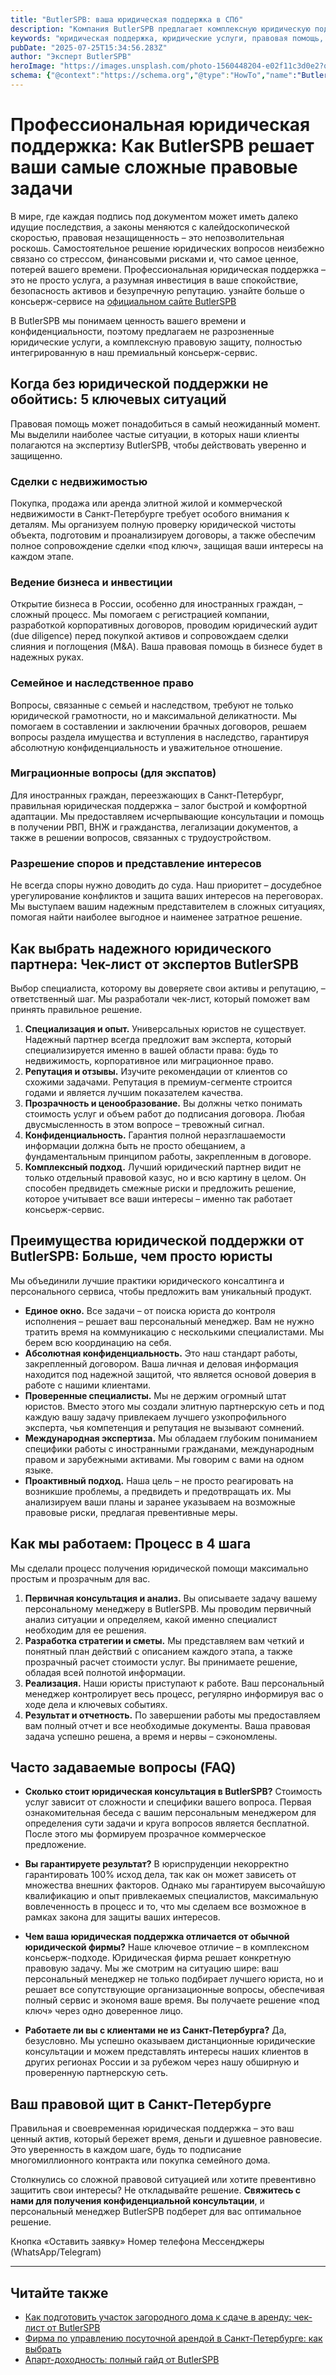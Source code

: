 ```yaml
---
title: "ButlerSPB: ваша юридическая поддержка в СПб"
description: "Компания ButlerSPB предлагает комплексную юридическую поддержку для вашего бизнеса. Решаем правовые вопросы, минимизируем риски и защищаем ваши интересы."
keywords: "юридическая поддержка, юридические услуги, правовая помощь, юрист спб, ButlerSPB, сопровождение бизнеса"
pubDate: "2025-07-25T15:34:56.283Z"
author: "Эксперт ButlerSPB"
heroImage: "https://images.unsplash.com/photo-1560448204-e02f11c3d0e2?q=80&w=2070&auto=format&fit=crop"
schema: {"@context":"https://schema.org","@type":"HowTo","name":"ButlerSPB: ваша юридическая поддержка в СПб","description":"Компания ButlerSPB предлагает комплексную юридическую поддержку для вашего бизнеса. Решаем правовые вопросы, минимизируем риски и защищаем ваши интересы.","image":{"@type":"ImageObject","url":"https://images.unsplash.com/photo-1560448204-e02f11c3d0e2?q=80&w=2070&auto=format&fit=crop"},"aggregateRating":{"@type":"AggregateRating","ratingValue":"4.8","reviewCount":435,"bestRating":"5","worstRating":"1"},"publisher":{"@type":"Organization","name":"Блог ButlerSPB","logo":{"@type":"ImageObject","url":"https://butlerspb-blog.netlify.app/favicon.ico"}},"mainEntityOfPage":{"@type":"WebPage","@id":"https://butlerspb-blog.netlify.app/blog/yuridicheskaya-podderzhka/"}}
---
```

# Профессиональная юридическая поддержка: Как ButlerSPB решает ваши самые сложные правовые задачи

В мире, где каждая подпись под документом может иметь далеко идущие последствия, а законы меняются с калейдоскопической скоростью, правовая незащищенность – это непозволительная роскошь. Самостоятельное решение юридических вопросов неизбежно связано со стрессом, финансовыми рисками и, что самое ценное, потерей вашего времени. Профессиональная юридическая поддержка – это не просто услуга, а разумная инвестиция в ваше спокойствие, безопасность активов и безупречную репутацию. узнайте больше о консьерж-сервисе на <a href="https://butlerspb.ru/svyazatsya-s-konserzh-servisom" target="_blank" rel="nofollow">официальном сайте ButlerSPB</a>

В ButlerSPB мы понимаем ценность вашего времени и конфиденциальности, поэтому предлагаем не разрозненные юридические услуги, а комплексную правовую защиту, полностью интегрированную в наш премиальный консьерж-сервис.

## Когда без юридической поддержки не обойтись: 5 ключевых ситуаций

Правовая помощь может понадобиться в самый неожиданный момент. Мы выделили наиболее частые ситуации, в которых наши клиенты полагаются на экспертизу ButlerSPB, чтобы действовать уверенно и защищенно.

### Сделки с недвижимостью

Покупка, продажа или аренда элитной жилой и коммерческой недвижимости в Санкт-Петербурге требует особого внимания к деталям. Мы организуем полную проверку юридической чистоты объекта, подготовим и проанализируем договоры, а также обеспечим полное сопровождение сделки «под ключ», защищая ваши интересы на каждом этапе.

### Ведение бизнеса и инвестиции

Открытие бизнеса в России, особенно для иностранных граждан, – сложный процесс. Мы помогаем с регистрацией компании, разработкой корпоративных договоров, проводим юридический аудит (due diligence) перед покупкой активов и сопровождаем сделки слияния и поглощения (M&A). Ваша правовая помощь в бизнесе будет в надежных руках.

### Семейное и наследственное право

Вопросы, связанные с семьей и наследством, требуют не только юридической грамотности, но и максимальной деликатности. Мы помогаем в составлении и заключении брачных договоров, решаем вопросы раздела имущества и вступления в наследство, гарантируя абсолютную конфиденциальность и уважительное отношение.

### Миграционные вопросы (для экспатов)

Для иностранных граждан, переезжающих в Санкт-Петербург, правильная юридическая поддержка – залог быстрой и комфортной адаптации. Мы предоставляем исчерпывающие консультации и помощь в получении РВП, ВНЖ и гражданства, легализации документов, а также в решении вопросов, связанных с трудоустройством.

### Разрешение споров и представление интересов

Не всегда споры нужно доводить до суда. Наш приоритет – досудебное урегулирование конфликтов и защита ваших интересов на переговорах. Мы выступаем вашим надежным представителем в сложных ситуациях, помогая найти наиболее выгодное и наименее затратное решение.

## Как выбрать надежного юридического партнера: Чек-лист от экспертов ButlerSPB

Выбор специалиста, которому вы доверяете свои активы и репутацию, – ответственный шаг. Мы разработали чек-лист, который поможет вам принять правильное решение.

1.  **Специализация и опыт.** Универсальных юристов не существует. Надежный партнер всегда предложит вам эксперта, который специализируется именно в вашей области права: будь то недвижимость, корпоративное или миграционное право.
2.  **Репутация и отзывы.** Изучите рекомендации от клиентов со схожими задачами. Репутация в премиум-сегменте строится годами и является лучшим показателем качества.
3.  **Прозрачность и ценообразование.** Вы должны четко понимать стоимость услуг и объем работ до подписания договора. Любая двусмысленность в этом вопросе – тревожный сигнал.
4.  **Конфиденциальность.** Гарантия полной неразглашаемости информации должна быть не просто обещанием, а фундаментальным принципом работы, закрепленным в договоре.
5.  **Комплексный подход.** Лучший юридический партнер видит не только отдельный правовой казус, но и всю картину в целом. Он способен предвидеть смежные риски и предложить решение, которое учитывает все ваши интересы – именно так работает консьерж-сервис.

## Преимущества юридической поддержки от ButlerSPB: Больше, чем просто юристы

Мы объединили лучшие практики юридического консалтинга и персонального сервиса, чтобы предложить вам уникальный продукт.

*   **Единое окно.** Все задачи – от поиска юриста до контроля исполнения – решает ваш персональный менеджер. Вам не нужно тратить время на коммуникацию с несколькими специалистами. Мы берем всю координацию на себя.
*   **Абсолютная конфиденциальность.** Это наш стандарт работы, закрепленный договором. Ваша личная и деловая информация находится под надежной защитой, что является основой доверия в работе с нашими клиентами.
*   **Проверенные специалисты.** Мы не держим огромный штат юристов. Вместо этого мы создали элитную партнерскую сеть и под каждую вашу задачу привлекаем лучшего узкопрофильного эксперта, чья компетенция и репутация не вызывают сомнений.
*   **Международная экспертиза.** Мы обладаем глубоким пониманием специфики работы с иностранными гражданами, международным правом и зарубежными активами. Мы говорим с вами на одном языке.
*   **Проактивный подход.** Наша цель – не просто реагировать на возникшие проблемы, а предвидеть и предотвращать их. Мы анализируем ваши планы и заранее указываем на возможные правовые риски, предлагая превентивные меры.

## Как мы работаем: Процесс в 4 шага

Мы сделали процесс получения юридической помощи максимально простым и прозрачным для вас.

1.  **Первичная консультация и анализ.** Вы описываете задачу вашему персональному менеджеру в ButlerSPB. Мы проводим первичный анализ ситуации и определяем, какой именно специалист необходим для ее решения.
2.  **Разработка стратегии и сметы.** Мы представляем вам четкий и понятный план действий с описанием каждого этапа, а также прозрачный расчет стоимости услуг. Вы принимаете решение, обладая всей полнотой информации.
3.  **Реализация.** Наши юристы приступают к работе. Ваш персональный менеджер контролирует весь процесс, регулярно информируя вас о ходе дела и ключевых событиях.
4.  **Результат и отчетность.** По завершении работы мы предоставляем вам полный отчет и все необходимые документы. Ваша правовая задача успешно решена, а время и нервы – сэкономлены.

## Часто задаваемые вопросы (FAQ)

*   **Сколько стоит юридическая консультация в ButlerSPB?**
    Стоимость услуг зависит от сложности и специфики вашего вопроса. Первая ознакомительная беседа с вашим персональным менеджером для определения сути задачи и круга вопросов является бесплатной. После этого мы формируем прозрачное коммерческое предложение.

*   **Вы гарантируете результат?**
    В юриспруденции некорректно гарантировать 100% исход дела, так как он может зависеть от множества внешних факторов. Однако мы гарантируем высочайшую квалификацию и опыт привлекаемых специалистов, максимальную вовлеченность в процесс и то, что мы сделаем все возможное в рамках закона для защиты ваших интересов.

*   **Чем ваша юридическая поддержка отличается от обычной юридической фирмы?**
    Наше ключевое отличие – в комплексном консьерж-подходе. Юридическая фирма решает конкретную правовую задачу. Мы же смотрим на ситуацию шире: ваш персональный менеджер не только подбирает лучшего юриста, но и решает все сопутствующие организационные вопросы, обеспечивая полный сервис и экономя ваше время. Вы получаете решение «под ключ» через одно доверенное лицо.

*   **Работаете ли вы с клиентами не из Санкт-Петербурга?**
    Да, безусловно. Мы успешно оказываем дистанционные юридические консультации и можем представлять интересы наших клиентов в других регионах России и за рубежом через нашу обширную и проверенную партнерскую сеть.

## Ваш правовой щит в Санкт-Петербурге

Правильная и своевременная юридическая поддержка – это ваш ценный актив, который бережет время, деньги и душевное равновесие. Это уверенность в каждом шаге, будь то подписание многомиллионного контракта или покупка семейного дома.

Столкнулись со сложной правовой ситуацией или хотите превентивно защитить свои интересы? Не откладывайте решение. **Свяжитесь с нами для получения конфиденциальной консультации**, и персональный менеджер ButlerSPB подберет для вас оптимальное решение.

Кнопка «Оставить заявку»
Номер телефона
Мессенджеры (WhatsApp/Telegram)

---

## Читайте также

*   [Как подготовить участок загородного дома к сдаче в аренду: чек-лист от ButlerSPB](/blog/kak-podgotovit-uchastok-zagorodnogo-doma-k-sdache-v-arendu/)
*   [Фирма по управлению посуточной арендой в Санкт-Петербурге: как выбрать](/blog/firma-po-upravleniyu-posutochnoy-arendoy-v-sankt-peterburge/)
*   [Апарт-доходность: полный гайд от ButlerSPB](/blog/apart-dohodnost/)


